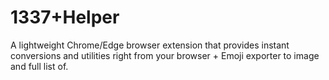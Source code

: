 # 1337+Helper
A lightweight Chrome/Edge browser extension that provides instant conversions and utilities right from your browser + Emoji exporter to image and full list of.
